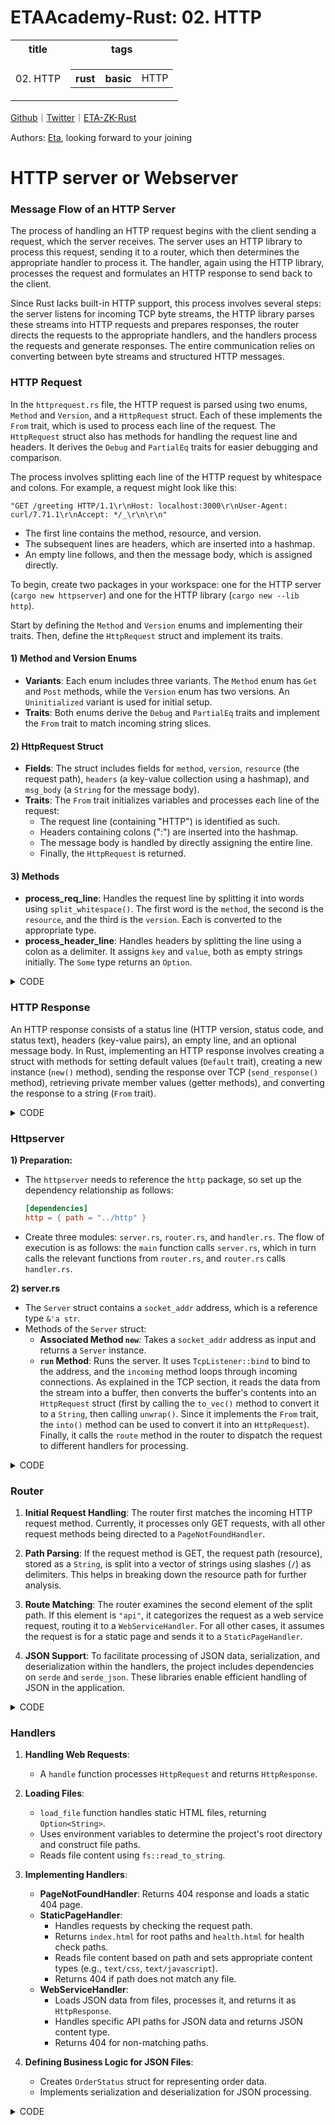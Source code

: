 # ETAAcademy-Rust: 02. HTTP

<table>
  <tr>
    <th>title</th>
    <th>tags</th>
  </tr>
  <tr>
    <td>02. HTTP</td>
    <td>
      <table>
        <tr>
          <th>rust</th>
          <th>basic</th>
          <td>HTTP</td>
        </tr>
      </table>
    </td>
  </tr>
</table>

[Github](https:github.com/ETAAcademy)｜[Twitter](https:twitter.com/ETAAcademy)｜[ETA-ZK-Rust](https://github.com/ETAAcademy/ETAAcademy-Rust)

Authors: [Eta](https:twitter.com/pwhattie), looking forward to your joining

# HTTP server or Webserver

### Message Flow of an HTTP Server

The process of handling an HTTP request begins with the client sending a request, which the server receives. The server uses an HTTP library to process this request, sending it to a router, which then determines the appropriate handler to process it. The handler, again using the HTTP library, processes the request and formulates an HTTP response to send back to the client.

Since Rust lacks built-in HTTP support, this process involves several steps: the server listens for incoming TCP byte streams, the HTTP library parses these streams into HTTP requests and prepares responses, the router directs the requests to the appropriate handlers, and the handlers process the requests and generate responses. The entire communication relies on converting between byte streams and structured HTTP messages.

### HTTP Request

In the `httprequest.rs` file, the HTTP request is parsed using two enums, `Method` and `Version`, and a `HttpRequest` struct. Each of these implements the `From` trait, which is used to process each line of the request. The `HttpRequest` struct also has methods for handling the request line and headers. It derives the `Debug` and `PartialEq` traits for easier debugging and comparison.

The process involves splitting each line of the HTTP request by whitespace and colons. For example, a request might look like this:

```
"GET /greeting HTTP/1.1\r\nHost: localhost:3000\r\nUser-Agent: curl/7.71.1\r\nAccept: */_\r\n\r\n"
```

- The first line contains the method, resource, and version.
- The subsequent lines are headers, which are inserted into a hashmap.
- An empty line follows, and then the message body, which is assigned directly.

To begin, create two packages in your workspace: one for the HTTP server (`cargo new httpserver`) and one for the HTTP library (`cargo new --lib http`).

Start by defining the `Method` and `Version` enums and implementing their traits. Then, define the `HttpRequest` struct and implement its traits.

#### 1) Method and Version Enums

- **Variants**: Each enum includes three variants. The `Method` enum has `Get` and `Post` methods, while the `Version` enum has two versions. An `Uninitialized` variant is used for initial setup.
- **Traits**: Both enums derive the `Debug` and `PartialEq` traits and implement the `From` trait to match incoming string slices.

#### 2) HttpRequest Struct

- **Fields**: The struct includes fields for `method`, `version`, `resource` (the request path), `headers` (a key-value collection using a hashmap), and `msg_body` (a `String` for the message body).
- **Traits**: The `From` trait initializes variables and processes each line of the request:
  - The request line (containing "HTTP") is identified as such.
  - Headers containing colons (":") are inserted into the hashmap.
  - The message body is handled by directly assigning the entire line.
  - Finally, the `HttpRequest` is returned.

#### 3) Methods

- **process_req_line**: Handles the request line by splitting it into words using `split_whitespace()`. The first word is the `method`, the second is the `resource`, and the third is the `version`. Each is converted to the appropriate type.
- **process_header_line**: Handles headers by splitting the line using a colon as a delimiter. It assigns `key` and `value`, both as empty strings initially. The `Some` type returns an `Option`.

<details><summary>CODE</summary>

```rust
use std::collections::HashMap;

#[derive(Debug, PartialEq)]
pub enum Method {
    GET,
    POST,
    UNINITIALIZED,
}
impl From<&str> for Method {
    fn from(s: &str) -> Method {
        match s {
            "GET" => Method::GET,
            "POST" => Method::POST,
            _ => Method::UNINITIALIZED,
        }
    }
}

#[derive(Debug, PartialEq)]
pub enum Version {
    V1_1,
    V2_0,
    UNINITIALIZED,
}
impl From<&str> for Version {
    fn from(s: &str) -> Version {
        match s {
            "HTTP/1.1" => Version::V1_1,
            _ => Version::UNINITIALIZED,
        }
    }
}

#[derive(Debug, PartialEq)]
pub enum Resource {
    Path(String),
}
#[derive(Debug)]
pub struct HttpRequest {
    pub method: Method,
    pub version: Version,
    pub resource: Resource,
    pub headers: HashMap<String, String>,
    pub msg_body: String,
}

impl From<String> for HttpRequest {
    fn from(req: String) -> Self {
        let mut parsed_method = Method::UNINITIALIZED;
        let mut parsed_version = Version::V1_1;
        let mut parsed_resource = Resource::Path("".to_string());
        let mut parsed_headers = HashMap::new();
        let mut parsed_msg_body = "";

        for line in req.lines() {
            if line.contains("HTTP") {
                let (method, resource, version) = process_req_line(line);
                parsed_method = method;
                parsed_resource = resource;
                parsed_version = version;
            } else if line.contains(":") {
                let (key, value) = process_header_line(line);
                parsed_headers.insert(key, value);
            } else if line.len() == 0 {
            } else {
                parsed_msg_body = line;
            }
        }
        HttpRequest {
            method: parsed_method,
            version: parsed_version,
            resource: parsed_resource,
            headers: parsed_headers,
            msg_body: parsed_msg_body.to_string(),
        }
    }
}
fn process_req_line(s: &str) -> (Method, Resource, Version) {
    let mut words = s.split_whitespace();
    let method = words.next().unwrap();
    let resource = words.next().unwrap();
    let version = words.next().unwrap();
    (
        method.into(),
        Resource::Path(resource.to_string()),
        version.into(),
    )
}

fn process_header_line(s: &str) -> (String, String){
    let mut header_items = s.split(":");
    let mut key = String::from("");
    let mut value = String::from("");
    if let Some(k) = header_items.next(){
        key = k.to_string();
    }
    if let Some(v) = header_items.next(){
        value = v.to_string();
    }
    (key, value)
}

#[cfg(test)]
mod tests {
    use super::*;
    #[test]
    fn test_method_into() {
        let m: Method = "GET".into();
        assert_eq!(m, Method::GET);
    }

    #[test]
    fn test_version_into() {
        let v: Version = "HTTP/1.1".into();
        assert_eq!(v, Version::V1_1);
    }
    #[test]
    fn test_read_http(){
        let s: String = String::from("GET /greeting HTTP/1.1\r\nHOST: localhost\r\nAccept: */*\r\nUser-Agent: Mobile/Iphone");
        let mut header_expected = HashMap::new();
        header_expected.insert("HOST".into(), " localhost".into());
        header_expected.insert("Accept".into(), " */*".into());
        header_expected.insert("User-Agent".into(), " Mobile/Iphone".into());
        let req:HttpRequest = s.into();

        assert_eq!(Method::GET, req.method);
        assert_eq!(Version::V1_1, req.version);
        assert_eq!(Resource::Path("/greeting".to_string()), req.resource);
        assert_eq!(header_expected, req.headers);

    }
}

```

</details>

### HTTP Response

An HTTP response consists of a status line (HTTP version, status code, and status text), headers (key-value pairs), an empty line, and an optional message body. In Rust, implementing an HTTP response involves creating a struct with methods for setting default values (`Default` trait), creating a new instance (`new()` method), sending the response over TCP (`send_response()` method), retrieving private member values (getter methods), and converting the response to a string (`From` trait).

<details><summary>CODE</summary>

```rust

use std::collections::HashMap;
use std::io::{Result, Write};

#[derive(Debug, PartialEq, Clone)]
pub struct HttpResponse<'a> {
    version: &'a str,
    status_code: &'a str,
    status_text: &'a str,
    headers: Option<HashMap<&'a str, &'a str>>,
    body: Option<String>,
}
impl<'a> Default for HttpResponse<'a> {
    fn default() -> Self {
        Self {
            version: "HTTP/1.1".into(),
            status_code: "200".into(),
            status_text: "OK".into(),
            headers: None,
            body: None,
        }
    }
}
impl<'a> From<HttpResponse<'a>> for String{
    fn from(res: HttpResponse<'a>) -> String {
        let res1 = res.clone();
        format!(
            "{} {} {}\r\n{}Content-Length: {}\r\n\r\n{}",
            &res1.version(),
            &res1.status_code(),
            &res1.status_text(),
            &res1.headers(),
            &res.body.unwrap().len(),
            &res1.body()
        )
    }
}
impl<'a> HttpResponse<'a> {
    pub fn new(
        status_code: &'a str,
        headers: Option<HashMap<&'a str, &'a str>>,
        body: Option<String>,
    ) -> HttpResponse<'a> {

        let mut response: HttpResponse<'a> = HttpResponse::default();
        if status_code != "200"{
            response.status_code = status_code.into();
        };
        response.headers = match &headers {
            Some(_h) => headers,
            None => {
                let mut h = HashMap::new();
                h.insert("Content-Type", "text/html");
                Some(h)
            }
        };
        response.status_text = match response.status_code {
            "200" => "OK".into(),
            "400" => "Bad Request".into(),
            "404" => "Not Found".into(),
            "500" => "Internal Server Error".into(),
            _ => "Not Found".into(),
        };
        response.body = body;
        response
    }
    pub fn send_response(&self, write_stream:&mut impl Write) -> Result<()>{
        let res = self.clone();
        let response_string : String  = String::from(res);
        let _ = write!(write_stream, "{}", response_string);
        Ok(())
    }
    fn version(&self) -> &str{
        self.version
    }
    fn status_code(&self) -> &str{
        self.status_code
    }
    fn status_text(&self) -> &str{
        self.status_text
    }
    fn headers(&self) -> String{
        let map: HashMap<&str, &str> = self.headers.clone().unwrap();
        let mut header_string : String = "".into();
        for(k , v) in map.iter(){
            header_string = format!("{}{}:{}\r\n", header_string, k , v);
        }
        header_string
    }
    fn body(&self) -> &str {
        match &self.body {
            Some(b) => b.as_str(),
            None => "".into(),
        }
    }

}

#[cfg(test)]
mod tests{
    use super::*;

    #[test]
    fn test_response_struct_creation_200(){
        let response_actual = HttpResponse::new(
            "200",
            None,
            Some("xxx".into()),
        );
        let response_expected = HttpResponse{
            version:"HTTP/1.1",
            status_code:"200",
            status_text: "OK",
            headers:{
                let mut h = HashMap::new();
                h.insert("Content-Type", "text/html");
                Some(h)
            },
            body: Some("xxx".into()),
        };
        assert_eq!(response_actual, response_expected);
    }

    #[test]
    fn test_response_struct_creation_404(){
        let response_actual = HttpResponse::new(
            "404",
            None,
            Some("xxx".into()),
        );
        let response_expected = HttpResponse{
            version:"HTTP/1.1",
            status_code:"404",
            status_text: "Not Found",
            headers:{
                let mut h = HashMap::new();
                h.insert("Content-Type", "text/html");
                Some(h)
            },
            body: Some("xxx".into()),
        };
        assert_eq!(response_actual, response_expected);
    }
    #[test]
    fn test_http_response_creation(){
        let response_expected = HttpResponse{
            version: "HTTP/1.1",
            status_code: "404",
            status_text:"Not Found",
            headers:{
                let mut h = HashMap::new();
                h.insert("Content-Type", "text/html");
                Some(h)
            },
            body:Some("xxx".into()),
        };
        let http_string: String = response_expected.into();
        let actual_string = "HTTP/1.1 404 Not Found\r\nContent-Type:text/html\r\nContent-Length: 3\r\n\r\nxxx";
        assert_eq!(http_string, actual_string);
    }
}
```

</details>

### Httpserver

**1) Preparation:**

- The `httpserver` needs to reference the `http` package, so set up the dependency relationship as follows:
  ```toml
  [dependencies]
  http = { path = "../http" }
  ```
- Create three modules: `server.rs`, `router.rs`, and `handler.rs`. The flow of execution is as follows: the `main` function calls `server.rs`, which in turn calls the relevant functions from `router.rs`, and `router.rs` calls `handler.rs`.

**2) server.rs**

- The `Server` struct contains a `socket_addr` address, which is a reference type `&'a str`.
- Methods of the `Server` struct:
  - **Associated Method `new`**: Takes a `socket_addr` address as input and returns a `Server` instance.
  - **`run` Method**: Runs the server. It uses `TcpListener::bind` to bind to the address, and the `incoming` method loops through incoming connections. As explained in the TCP section, it reads the data from the stream into a buffer, then converts the buffer's contents into an `HttpRequest` struct (first by calling the `to_vec()` method to convert it to a `String`, then calling `unwrap()`. Since it implements the `From` trait, the `into()` method can be used to convert it into an `HttpRequest`). Finally, it calls the `route` method in the router to dispatch the request to different handlers for processing.

<details><summary>CODE</summary>

```rust
use super::router::Router;
use http::httprequest::HttpRequest;
use std::io::prelude::*;
use std::net::TcpListener;
use std::str;

pub struct Server<'a> {
    socket_addr: &'a str,
}
impl<'a> Server<'a> {
    pub fn new(socket_addr: &'a str) -> Self {
        Server { socket_addr }
    }
    pub fn run(&self) {
        let connection_listener = TcpListener::bind(self.socket_addr).unwrap();
        println!("Running on {}", self.socket_addr);
        for stream in connection_listener.incoming() {
            let mut stream = stream.unwrap();
            println!("Connection established");

            let mut read_buf = [0; 200];
            stream.read(&mut read_buf).unwrap();
            let req: HttpRequest = String::from_utf8(read_buf.to_vec()).unwrap().into();
            Router::route(req, &mut stream);
        }
    }
}
```

</details>

### Router

1. **Initial Request Handling**:
   The router first matches the incoming HTTP request method. Currently, it processes only GET requests, with all other request methods being directed to a `PageNotFoundHandler`.

2. **Path Parsing**:
   If the request method is GET, the request path (resource), stored as a `String`, is split into a vector of strings using slashes (`/`) as delimiters. This helps in breaking down the resource path for further analysis.

3. **Route Matching**:
   The router examines the second element of the split path. If this element is `"api"`, it categorizes the request as a web service request, routing it to a `WebServiceHandler`. For all other cases, it assumes the request is for a static page and sends it to a `StaticPageHandler`.

4. **JSON Support**:
   To facilitate processing of JSON data, serialization, and deserialization within the handlers, the project includes dependencies on `serde` and `serde_json`. These libraries enable efficient handling of JSON in the application.

<details><summary>CODE</summary>

```rust

use crate::handler::{WebServiceHandler, StaticPageHandler};
use super::handler::{Handler, PageNotFoundHandler};
use http::{httprequest, httprequest::HttpRequest, httpresponse::HttpResponse};
use std::io::prelude::*;

pub struct Router;
impl Router{
    pub fn route(req: HttpRequest, stream:&mut impl Write) -> (){
        match req.method {
            httprequest::Method::GET => match  &req.resource{
                httprequest::Resource::Path(s) => {
                    let route: Vec<&str> = s.split("/").collect();
                    match route[1] {
                        "api" => {
                            let resp : HttpResponse = WebServiceHandler::handle(&req);
                            let _ = resp.send_response(stream);
                        }
                        _=>{
                            let resp: HttpResponse = StaticPageHandler::handle(&req);
                            let _ = resp.send_response(stream);
                        }
                    }
                }
            },
            _ => {
                let resp:HttpResponse = PageNotFoundHandler::handle(&req);
                let _ = resp.send_response(stream);
            }
        }

    }
}

```

</details>

### Handlers

1. **Handling Web Requests**:

   - A `handle` function processes `HttpRequest` and returns `HttpResponse`.

2. **Loading Files**:

   - `load_file` function handles static HTML files, returning `Option<String>`.
   - Uses environment variables to determine the project's root directory and construct file paths.
   - Reads file content using `fs::read_to_string`.

3. **Implementing Handlers**:

   - **PageNotFoundHandler**: Returns 404 response and loads a static 404 page.
   - **StaticPageHandler**:
     - Handles requests by checking the request path.
     - Returns `index.html` for root paths and `health.html` for health check paths.
     - Reads file content based on path and sets appropriate content types (e.g., `text/css`, `text/javascript`).
     - Returns 404 if path does not match any file.
   - **WebServiceHandler**:
     - Loads JSON data from files, processes it, and returns it as `HttpResponse`.
     - Handles specific API paths for JSON data and returns JSON content type.
     - Returns 404 for non-matching paths.

4. **Defining Business Logic for JSON Files**:
   - Creates `OrderStatus` struct for representing order data.
   - Implements serialization and deserialization for JSON processing.

<details><summary>CODE</summary>

```rust

use http::{httprequest::HttpRequest, httpresponse::HttpResponse};
use serde::{Deserialize, Serialize};
use std::collections::HashMap;
use std::env;
use std::fs;

pub trait Handler {
    fn handle(req:&HttpRequest) -> HttpResponse;
    fn load_file(file_name: &str) -> Option<String>{
        let default_path = format!("{}/public", env!("CARGO_MANIFEST_DIR"));
        let public_path = env::var("PUBLIC_PATH").unwrap_or(default_path);
        let full_path = format!("{}/{}", public_path, file_name);
        let contents = fs::read_to_string(full_path);
        contents.ok()
    }
}

pub struct StaticPageHandler;
pub struct PageNotFoundHandler;
pub struct WebServiceHandler;

#[derive(Serialize, Deserialize)]
pub struct OrderStatus{
    order_id:i32,
    order_date:String,
    order_status:String,
}

impl Handler for PageNotFoundHandler {
    fn handle(req:&HttpRequest) -> HttpResponse {
        HttpResponse::new("404", None, Self::load_file("404.html"))
    }
}
impl Handler for StaticPageHandler {
    fn handle(req:&HttpRequest) -> HttpResponse {
        let http::httprequest::Resource::Path(s) = &req.resource;
        let route: Vec<&str> = s.split("/").collect();
        match route[1] {
            "" => HttpResponse::new("200", None, Self::load_file("index.html")),
            "health" => HttpResponse::new("200", None, Self::load_file("health.html")),
            path => match Self::load_file(path) {
                Some(content) => {
                    let mut map : HashMap<&str, &str> = HashMap::new();
                    if path.ends_with(".css"){
                        map.insert("Content-Type", "text/css");
                    }else if path.ends_with(".js"){
                        map.insert("Content-Type", "text/javascript");
                    }else{
                        map.insert("Content-Type", "text/html");
                    }
                    HttpResponse::new("200", Some(map), Some(content))
                },
                None => HttpResponse::new("404", None, Self::load_file("404.html")),
            }

        }
    }
}
impl WebServiceHandler{
    fn load_json() -> Vec<OrderStatus>{
        let default_path = format!("{}/data", env!("CARGO_MANIFEST_DIR"));
        let data_path = env::var("DATA_PATH").unwrap_or(default_path);
        let full_path = format!("{}/{}", data_path, "orders.json");
        let json_contents = fs::read_to_string(full_path);
        let orders: Vec<OrderStatus> =
        serde_json::from_str(json_contents.unwrap().as_str()).unwrap();
        orders
    }
}
impl Handler for WebServiceHandler{
    fn handle(req:&HttpRequest) -> HttpResponse {
        let http::httprequest::Resource::Path(s) = &req.resource;
        let route:Vec<&str> = s.split("/").collect();
        match route[2] {
            "shipping" if route.len() > 2 && route[3] == "orders" => {
                let body = Some(serde_json::to_string(&Self::load_json()).unwrap());
                let mut headers:HashMap<&str, &str> = HashMap::new();
                headers.insert("Content-Type", "application/json");
                HttpResponse::new("200", Some(headers), body)
            },
            _ => HttpResponse::new("404", None, Self::load_file("404.html")),
        }
    }
}

```

</details>
